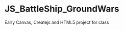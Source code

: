 JS_BattleShip_GroundWars
========================

Early Canvas, Createjs and HTML5 project for class
